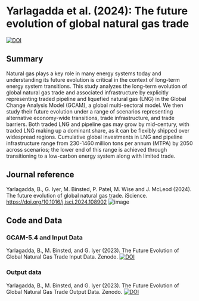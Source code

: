 # Yarlagadda et al. (2024): The future evolution of global natural gas trade
[![DOI](https://zenodo.org/badge/DOI/10.5281/zenodo.8393050.svg)](https://doi.org/10.5281/zenodo.8393050)

## Summary
Natural gas plays a key role in many energy systems today and understanding its future evolution is critical in the context of long-term energy system transitions. This study analyzes the long-term evolution of global natural gas trade and associated infrastructure by explicitly representing traded pipeline and liquefied natural gas (LNG) in the Global Change Analysis Model (GCAM), a global multi-sectoral model. We then study their future evolution under a range of scenarios representing alternative economy-wide transitions, trade infrastructure, and trade barriers. Both traded LNG and pipeline gas may grow by mid-century, with traded LNG making up a dominant share, as it can be flexibly shipped over widespread regions. Cumulative global investments in LNG and pipeline infrastructure range from 230-1460 million tons per annum (MTPA) by 2050 across scenarios; the lower end of this range is achieved through transitioning to a low-carbon energy system along with limited trade.

## Journal reference
Yarlagadda, B., G. Iyer, M. Binsted, P. Patel, M. Wise and J. McLeod (2024). The future evolution of global natural gas trade. iScience. https://doi.org/10.1016/j.isci.2024.108902
![image](https://github.com/brinday/gas-trade/assets/10574029/f921c3a8-b2de-4693-8c2c-71983d115b45)


## Code and Data
### GCAM-5.4 and Input Data
Yarlagadda, B., M. Binsted, and G. Iyer (2023). The Future Evolution of Global Natural Gas Trade Input Data. Zenodo.
[![DOI](https://zenodo.org/badge/DOI/10.5281/zenodo.8346604.svg)](https://doi.org/10.5281/zenodo.8346604)

### Output data
Yarlagadda, B., M. Binsted, and G. Iyer (2023). The Future Evolution of Global Natural Gas Trade Output Data. Zenodo.
[![DOI](https://zenodo.org/badge/DOI/10.5281/zenodo.8392736.svg)](https://doi.org/10.5281/zenodo.8392736)
